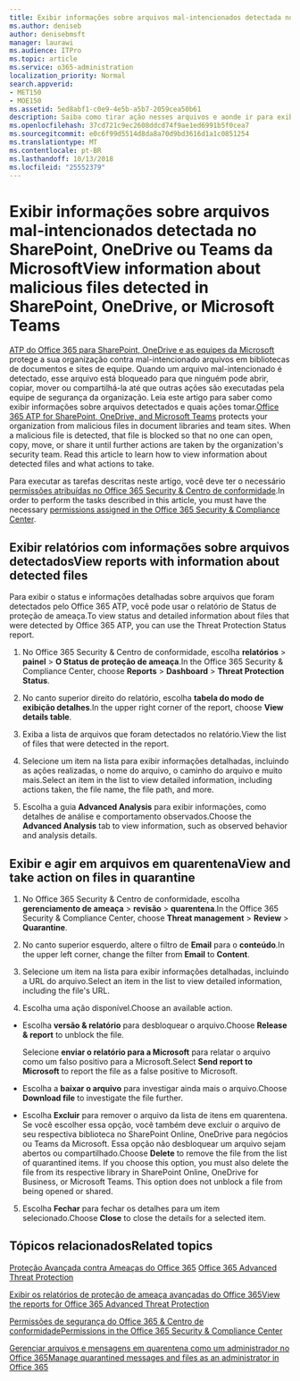 ```yaml
---
title: Exibir informações sobre arquivos mal-intencionados detectada no SharePoint, OneDrive ou Teams da Microsoft
ms.author: deniseb
author: denisebmsft
manager: laurawi
ms.audience: ITPro
ms.topic: article
ms.service: o365-administration
localization_priority: Normal
search.appverid:
- MET150
- MOE150
ms.assetid: 5ed8abf1-c0e9-4e5b-a5b7-2059cea50b61
description: Saiba como tirar ação nesses arquivos e aonde ir para exibir informações sobre arquivos mal-intencionados detectada no SharePoint, OneDrive ou equipes.
ms.openlocfilehash: 37cd721c9ec2608ddcd74f9ae1ed6991b5f0cea7
ms.sourcegitcommit: e0c6f99d5514d8da8a70d9bd3616d1a1c0851254
ms.translationtype: MT
ms.contentlocale: pt-BR
ms.lasthandoff: 10/13/2018
ms.locfileid: "25552379"
---
```

# <a name="view-information-about-malicious-files-detected-in-sharepoint-onedrive-or-microsoft-teams"></a><span data-ttu-id="ba705-103">Exibir informações sobre arquivos mal-intencionados detectada no SharePoint, OneDrive ou Teams da Microsoft</span><span class="sxs-lookup"><span data-stu-id="ba705-103">View information about malicious files detected in SharePoint, OneDrive, or Microsoft Teams</span></span>

<span data-ttu-id="ba705-p101">[ATP do Office 365 para SharePoint, OneDrive e as equipes da Microsoft](atp-for-spo-odb-and-teams.md) protege a sua organização contra mal-intencionado arquivos em bibliotecas de documentos e sites de equipe. Quando um arquivo mal-intencionado é detectado, esse arquivo está bloqueado para que ninguém pode abrir, copiar, mover ou compartilhá-la até que outras ações são executadas pela equipe de segurança da organização. Leia este artigo para saber como exibir informações sobre arquivos detectados e quais ações tomar.</span><span class="sxs-lookup"><span data-stu-id="ba705-p101">[Office 365 ATP for SharePoint, OneDrive, and Microsoft Teams](atp-for-spo-odb-and-teams.md) protects your organization from malicious files in document libraries and team sites. When a malicious file is detected, that file is blocked so that no one can open, copy, move, or share it until further actions are taken by the organization's security team. Read this article to learn how to view information about detected files and what actions to take.</span></span> 

<span data-ttu-id="ba705-107">Para executar as tarefas descritas neste artigo, você deve ter o necessário [permissões atribuídas no Office 365 Security &amp; Centro de conformidade](permissions-in-the-security-and-compliance-center.md).</span><span class="sxs-lookup"><span data-stu-id="ba705-107">In order to perform the tasks described in this article, you must have the necessary [permissions assigned in the Office 365 Security &amp; Compliance Center](permissions-in-the-security-and-compliance-center.md).</span></span> 
  
## <a name="view-reports-with-information-about-detected-files"></a><span data-ttu-id="ba705-108">Exibir relatórios com informações sobre arquivos detectados</span><span class="sxs-lookup"><span data-stu-id="ba705-108">View reports with information about detected files</span></span>

<span data-ttu-id="ba705-109">Para exibir o status e informações detalhadas sobre arquivos que foram detectados pelo Office 365 ATP, você pode usar o relatório de Status de proteção de ameaça.</span><span class="sxs-lookup"><span data-stu-id="ba705-109">To view status and detailed information about files that were detected by Office 365 ATP, you can use the Threat Protection Status report.</span></span>
  
1. <span data-ttu-id="ba705-110">No Office 365 Security &amp; Centro de conformidade, escolha **relatórios** \> **painel** \> **O Status de proteção de ameaça**.</span><span class="sxs-lookup"><span data-stu-id="ba705-110">In the Office 365 Security &amp; Compliance Center, choose **Reports** \> **Dashboard** \> **Threat Protection Status**.</span></span>
    
2. <span data-ttu-id="ba705-111">No canto superior direito do relatório, escolha **tabela do modo de exibição detalhes**.</span><span class="sxs-lookup"><span data-stu-id="ba705-111">In the upper right corner of the report, choose **View details table**.</span></span>
    
3. <span data-ttu-id="ba705-112">Exiba a lista de arquivos que foram detectados no relatório.</span><span class="sxs-lookup"><span data-stu-id="ba705-112">View the list of files that were detected in the report.</span></span>
    
4. <span data-ttu-id="ba705-113">Selecione um item na lista para exibir informações detalhadas, incluindo as ações realizadas, o nome do arquivo, o caminho do arquivo e muito mais.</span><span class="sxs-lookup"><span data-stu-id="ba705-113">Select an item in the list to view detailed information, including actions taken, the file name, the file path, and more.</span></span>
    
5. <span data-ttu-id="ba705-114">Escolha a guia **Advanced Analysis** para exibir informações, como detalhes de análise e comportamento observados.</span><span class="sxs-lookup"><span data-stu-id="ba705-114">Choose the **Advanced Analysis** tab to view information, such as observed behavior and analysis details.</span></span> 
  
## <a name="view-and-take-action-on-files-in-quarantine"></a><span data-ttu-id="ba705-115">Exibir e agir em arquivos em quarentena</span><span class="sxs-lookup"><span data-stu-id="ba705-115">View and take action on files in quarantine</span></span>

1. <span data-ttu-id="ba705-116">No Office 365 Security &amp; Centro de conformidade, escolha **gerenciamento de ameaça** \> **revisão** \> **quarentena**.</span><span class="sxs-lookup"><span data-stu-id="ba705-116">In the Office 365 Security &amp; Compliance Center, choose **Threat management** \> **Review** \> **Quarantine**.</span></span>
    
2. <span data-ttu-id="ba705-117">No canto superior esquerdo, altere o filtro de **Email** para o **conteúdo**.</span><span class="sxs-lookup"><span data-stu-id="ba705-117">In the upper left corner, change the filter from **Email** to **Content**.</span></span>
    
3. <span data-ttu-id="ba705-118">Selecione um item na lista para exibir informações detalhadas, incluindo a URL do arquivo.</span><span class="sxs-lookup"><span data-stu-id="ba705-118">Select an item in the list to view detailed information, including the file's URL.</span></span>
    
4. <span data-ttu-id="ba705-119">Escolha uma ação disponível.</span><span class="sxs-lookup"><span data-stu-id="ba705-119">Choose an available action.</span></span>
    
  - <span data-ttu-id="ba705-120">Escolha **versão &amp; relatório** para desbloquear o arquivo.</span><span class="sxs-lookup"><span data-stu-id="ba705-120">Choose **Release &amp; report** to unblock the file.</span></span> 
    
    <span data-ttu-id="ba705-121">Selecione **enviar o relatório para a Microsoft** para relatar o arquivo como um falso positivo para a Microsoft.</span><span class="sxs-lookup"><span data-stu-id="ba705-121">Select **Send report to Microsoft** to report the file as a false positive to Microsoft.</span></span> 
    
  - <span data-ttu-id="ba705-122">Escolha a **baixar o arquivo** para investigar ainda mais o arquivo.</span><span class="sxs-lookup"><span data-stu-id="ba705-122">Choose **Download file** to investigate the file further.</span></span> 
    
  - <span data-ttu-id="ba705-p102">Escolha **Excluir** para remover o arquivo da lista de itens em quarentena. Se você escolher essa opção, você também deve excluir o arquivo de seu respectiva biblioteca no SharePoint Online, OneDrive para negócios ou Teams da Microsoft. Essa opção não desbloquear um arquivo sejam abertos ou compartilhado.</span><span class="sxs-lookup"><span data-stu-id="ba705-p102">Choose **Delete** to remove the file from the list of quarantined items. If you choose this option, you must also delete the file from its respective library in SharePoint Online, OneDrive for Business, or Microsoft Teams. This option does not unblock a file from being opened or shared.</span></span> 
    
5. <span data-ttu-id="ba705-126">Escolha **Fechar** para fechar os detalhes para um item selecionado.</span><span class="sxs-lookup"><span data-stu-id="ba705-126">Choose **Close** to close the details for a selected item.</span></span> 
  
## <a name="related-topics"></a><span data-ttu-id="ba705-127">Tópicos relacionados</span><span class="sxs-lookup"><span data-stu-id="ba705-127">Related topics</span></span>

<span data-ttu-id="ba705-128">[Proteção Avançada contra Ameaças do Office 365](office-365-atp.md) </span><span class="sxs-lookup"><span data-stu-id="ba705-128">[Office 365 Advanced Threat Protection](office-365-atp.md)</span></span>
  
[<span data-ttu-id="ba705-129">Exibir os relatórios de proteção de ameaça avançadas do Office 365</span><span class="sxs-lookup"><span data-stu-id="ba705-129">View the reports for Office 365 Advanced Threat Protection</span></span>](view-reports-for-atp.md)
  
[<span data-ttu-id="ba705-130">Permissões de segurança do Office 365 &amp; Centro de conformidade</span><span class="sxs-lookup"><span data-stu-id="ba705-130">Permissions in the Office 365 Security &amp; Compliance Center</span></span>](permissions-in-the-security-and-compliance-center.md)

[<span data-ttu-id="ba705-131">Gerenciar arquivos e mensagens em quarentena como um administrador no Office 365</span><span class="sxs-lookup"><span data-stu-id="ba705-131">Manage quarantined messages and files as an administrator in Office 365</span></span>](manage-quarantined-messages-and-files.md)
  

